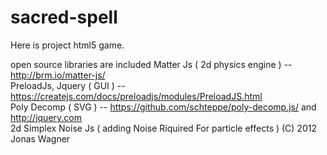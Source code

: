 # sacred-spell
Here is project html5 game.

open source libraries are included
Matter Js ( 2d physics engine ) -- http://brm.io/matter-js/ <br>
PreloadJs, Jquery ( GUI ) -- https://createjs.com/docs/preloadjs/modules/PreloadJS.html  <br>
Poly Decomp ( SVG ) -- https://github.com/schteppe/poly-decomp.js/ and http://jquery.com <br>
2d Simplex Noise Js ( adding Noise Riquired For particle effects ) (C) 2012 Jonas Wagner
